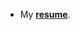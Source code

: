 - My [**resume**](https://drive.google.com/file/d/1iDOlXIe36zqLZE8NfhhDnHIB1thmdCqj/view?usp=sharing).
